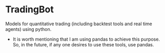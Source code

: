 # TradingBot
Models for quantitative trading (including backtest tools and real time agents) using python.

- It is worth mentioning that I am using pandas to achieve this purpose. So, in the future, if any one desires to use these tools, use pandas.